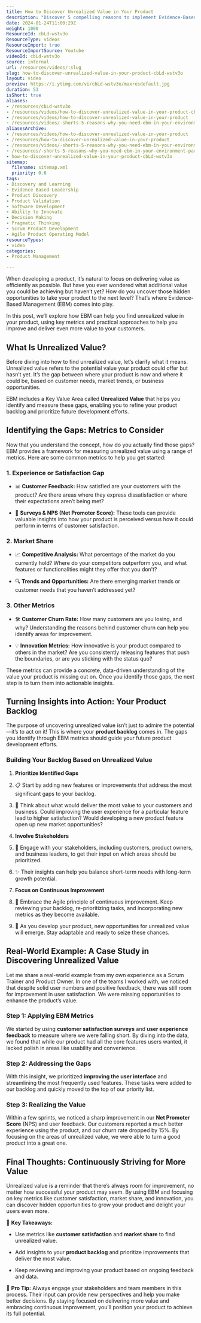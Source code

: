 ```yaml
---
title: How to Discover Unrealized Value in Your Product
description: "Discover 5 compelling reasons to implement Evidence-Based Management (EBM) in your environment and unlock your product's unrealised potential! #EBM #Shorts"
date: 2024-01-24T11:00:29Z
weight: 1000
ResourceId: cbLd-wstv3o
ResourceType: videos
ResourceImport: true
ResourceImportSource: Youtube
videoId: cbLd-wstv3o
source: internal
url: /resources/videos/:slug
slug: how-to-discover-unrealized-value-in-your-product-cbLd-wstv3o
layout: video
preview: https://i.ytimg.com/vi/cbLd-wstv3o/maxresdefault.jpg
duration: 53
isShort: true
aliases:
- /resources/cbLd-wstv3o
- /resources/videos/how-to-discover-unrealized-value-in-your-product-cbLd-wstv3o
- /resources/videos/how-to-discover-unrealized-value-in-your-product
- /resources/videos/-shorts-5-reasons-why-you-need-ebm-in-your-environment-part-3
aliasesArchive:
- /resources/videos/how-to-discover-unrealized-value-in-your-product
- /resources/how-to-discover-unrealized-value-in-your-product
- /resources/videos/-shorts-5-reasons-why-you-need-ebm-in-your-environment-part-3
- /resources/-shorts-5-reasons-why-you-need-ebm-in-your-environment-part-3
- how-to-discover-unrealized-value-in-your-product-cbLd-wstv3o
sitemap:
  filename: sitemap.xml
  priority: 0.6
tags:
- Discovery and Learning
- Evidence Based Leadership
- Product Discovery
- Product Validation
- Software Development
- Ability to Innovate
- Decision Making
- Pragmatic Thinking
- Scrum Product Development
- Agile Product Operating Model
resourceTypes:
- video
categories:
- Product Management

---
```

When developing a product, it’s natural to focus on delivering value as efficiently as possible. But have you ever wondered what additional value you could be achieving but haven’t yet? How do you uncover those hidden opportunities to take your product to the next level? That’s where Evidence-Based Management (EBM) comes into play.

In this post, we’ll explore how EBM can help you find unrealized value in your product, using key metrics and practical approaches to help you improve and deliver even more value to your customers.

## What Is Unrealized Value?

Before diving into how to find unrealized value, let’s clarify what it means. Unrealized value refers to the potential value your product could offer but hasn’t yet. It’s the gap between where your product is now and where it could be, based on customer needs, market trends, or business opportunities.

EBM includes a Key Value Area called **Unrealized Value** that helps you identify and measure these gaps, enabling you to refine your product backlog and prioritize future development efforts.

## Identifying the Gaps: Metrics to Consider

Now that you understand the concept, how do you actually find those gaps? EBM provides a framework for measuring unrealized value using a range of metrics. Here are some common metrics to help you get started:

### 1\. **Experience or Satisfaction Gap**

- 📊 **Customer Feedback:** How satisfied are your customers with the product? Are there areas where they express dissatisfaction or where their expectations aren’t being met?

- 🤔 **Surveys & NPS (Net Promoter Score):** These tools can provide valuable insights into how your product is perceived versus how it could perform in terms of customer satisfaction.

### 2\. **Market Share**

- 📈 **Competitive Analysis:** What percentage of the market do you currently hold? Where do your competitors outperform you, and what features or functionalities might they offer that you don’t?

- 🔍 **Trends and Opportunities:** Are there emerging market trends or customer needs that you haven’t addressed yet?

### 3\. **Other Metrics**

- 🛠 **Customer Churn Rate:** How many customers are you losing, and why? Understanding the reasons behind customer churn can help you identify areas for improvement.

- 💡 **Innovation Metrics:** How innovative is your product compared to others in the market? Are you consistently releasing features that push the boundaries, or are you sticking with the status quo?

These metrics can provide a concrete, data-driven understanding of the value your product is missing out on. Once you identify those gaps, the next step is to turn them into actionable insights.

## Turning Insights into Action: Your Product Backlog

The purpose of uncovering unrealized value isn’t just to admire the potential—it’s to act on it! This is where your **product backlog** comes in. The gaps you identify through EBM metrics should guide your future product development efforts.

### Building Your Backlog Based on Unrealized Value

1. **Prioritize Identified Gaps**

1. 📋 Start by adding new features or improvements that address the most significant gaps to your backlog.

3. 🧠 Think about what would deliver the most value to your customers and business. Could improving the user experience for a particular feature lead to higher satisfaction? Would developing a new product feature open up new market opportunities?

5. **Involve Stakeholders**

2. 👥 Engage with your stakeholders, including customers, product owners, and business leaders, to get their input on which areas should be prioritized.

4. ✨ Their insights can help you balance short-term needs with long-term growth potential.

6. **Focus on Continuous Improvement**

3. 🚀 Embrace the Agile principle of continuous improvement. Keep reviewing your backlog, re-prioritizing tasks, and incorporating new metrics as they become available.

5. 🔄 As you develop your product, new opportunities for unrealized value will emerge. Stay adaptable and ready to seize these chances.

## Real-World Example: A Case Study in Discovering Unrealized Value

Let me share a real-world example from my own experience as a Scrum Trainer and Product Owner. In one of the teams I worked with, we noticed that despite solid user numbers and positive feedback, there was still room for improvement in user satisfaction. We were missing opportunities to enhance the product’s value.

### Step 1: Applying EBM Metrics

We started by using **customer satisfaction surveys** and **user experience feedback** to measure where we were falling short. By diving into the data, we found that while our product had all the core features users wanted, it lacked polish in areas like usability and convenience.

### Step 2: Addressing the Gaps

With this insight, we prioritized **improving the user interface** and streamlining the most frequently used features. These tasks were added to our backlog and quickly moved to the top of our priority list.

### Step 3: Realizing the Value

Within a few sprints, we noticed a sharp improvement in our **Net Promoter Score** (NPS) and user feedback. Our customers reported a much better experience using the product, and our churn rate dropped by 15%. By focusing on the areas of unrealized value, we were able to turn a good product into a great one.

## Final Thoughts: Continuously Striving for More Value

Unrealized value is a reminder that there’s always room for improvement, no matter how successful your product may seem. By using EBM and focusing on key metrics like customer satisfaction, market share, and innovation, you can discover hidden opportunities to grow your product and delight your users even more.

📝 **Key Takeaways:**

- Use metrics like **customer satisfaction** and **market share** to find unrealized value.

- Add insights to your **product backlog** and prioritize improvements that deliver the most value.

- Keep reviewing and improving your product based on ongoing feedback and data.

🚀 **Pro Tip:** Always engage your stakeholders and team members in this process. Their input can provide new perspectives and help you make better decisions. By staying focused on delivering more value and embracing continuous improvement, you’ll position your product to achieve its full potential.

